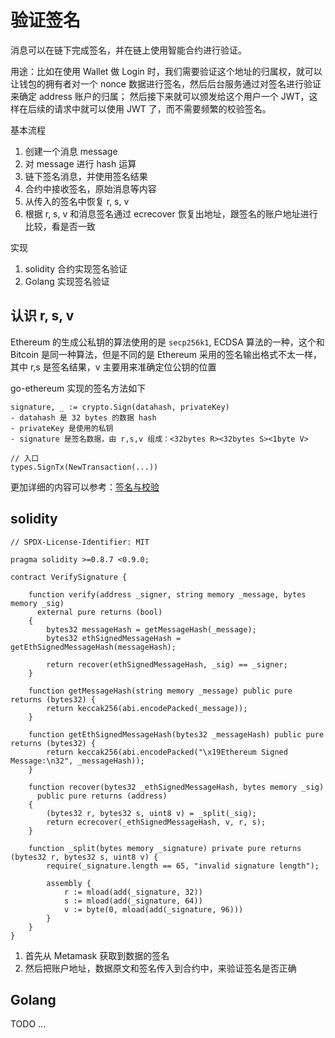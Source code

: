 # 验证签名

消息可以在链下完成签名，并在链上使用智能合约进行验证。

用途：比如在使用 Wallet 做 Login 时，我们需要验证这个地址的归属权，就可以让钱包的拥有者对一个 nonce 数据进行签名，然后后台服务通过对签名进行验证来确定 address 账户的归属；
然后接下来就可以颁发给这个用户一个 JWT，这样在后续的请求中就可以使用 JWT 了，而不需要频繁的校验签名。

基本流程

1. 创建一个消息 message
2. 对 message 进行 hash 运算
3. 链下签名消息，并使用签名结果
4. 合约中接收签名，原始消息等内容
5. 从传入的签名中恢复 r, s, v
6. 根据 r, s, v 和消息签名通过 ecrecover 恢复出地址，跟签名的账户地址进行比较，看是否一致

实现
1. solidity 合约实现签名验证
2. Golang 实现签名验证

## 认识 r, s, v

Ethereum 的生成公私钥的算法使用的是 `secp256k1`, ECDSA 算法的一种，这个和 Bitcoin 是同一种算法，但是不同的是 Ethereum 采用的签名输出格式不太一样，其中 r,s 是签名结果，v 主要用来准确定位公钥的位置

go-ethereum 实现的签名方法如下

```
signature, _ := crypto.Sign(datahash, privateKey)
- datahash 是 32 bytes 的数据 hash
- privateKey 是使用的私钥
- signature 是签名数据，由 r,s,v 组成：<32bytes R><32bytes S><1byte V>

// 入口
types.SignTx(NewTransaction(...))
```

更加详细的内容可以参考：[签名与校验](https://learnblockchain.cn/books/geth/part3/sign-and-valid.html)

## solidity

```solidity
// SPDX-License-Identifier: MIT

pragma solidity >=0.8.7 <0.9.0;

contract VerifySignature {

    function verify(address _signer, string memory _message, bytes memory _sig) 
      external pure returns (bool) 
    {
        bytes32 messageHash = getMessageHash(_message);
        bytes32 ethSignedMessageHash = getEthSignedMessageHash(messageHash);

        return recover(ethSignedMessageHash, _sig) == _signer;
    }

    function getMessageHash(string memory _message) public pure returns (bytes32) {
        return keccak256(abi.encodePacked(_message));
    }

    function getEthSignedMessageHash(bytes32 _messageHash) public pure returns (bytes32) {
        return keccak256(abi.encodePacked("\x19Ethereum Signed Message:\n32", _messageHash));
    }

    function recover(bytes32 _ethSignedMessageHash, bytes memory _sig) 
      public pure returns (address)
    {
        (bytes32 r, bytes32 s, uint8 v) = _split(_sig);
        return ecrecover(_ethSignedMessageHash, v, r, s);
    }

    function _split(bytes memory _signature) private pure returns (bytes32 r, bytes32 s, uint8 v) {
        require(_signature.length == 65, "invalid signature length");

        assembly {
            r := mload(add(_signature, 32))
            s := mload(add(_signature, 64))
            v := byte(0, mload(add(_signature, 96)))
        }
    }
}
```

1. 首先从 Metamask 获取到数据的签名
2. 然后把账户地址，数据原文和签名传入到合约中，来验证签名是否正确

## Golang

TODO ...

